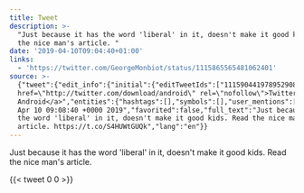 ```yaml
---
title: Tweet
description: >-
  "Just because it has the word 'liberal' in it, doesn't make it good kids. Read
  the nice man's article. "
date: '2019-04-10T09:04:40+01:00'
links:
  - 'https://twitter.com/GeorgeMonbiot/status/1115865565481062401'
source: >-
  {"tweet":{"edit_info":{"initial":{"editTweetIds":["1115904419789529088"],"editableUntil":"2019-04-10T10:08:40.836Z","editsRemaining":"5","isEditEligible":true}},"retweeted":false,"source":"<a
  href=\"http://twitter.com/download/android\" rel=\"nofollow\">Twitter for
  Android</a>","entities":{"hashtags":[],"symbols":[],"user_mentions":[],"urls":[{"url":"https://t.co/S4HUWtGUQk","expanded_url":"https://twitter.com/GeorgeMonbiot/status/1115865565481062401","display_url":"twitter.com/GeorgeMonbiot/…","indices":["102","125"]}]},"display_text_range":["0","125"],"favorite_count":"0","id_str":"1115904419789529088","truncated":false,"retweet_count":"0","id":"1115904419789529088","possibly_sensitive":false,"created_at":"Wed
  Apr 10 09:08:40 +0000 2019","favorited":false,"full_text":"Just because it has
  the word 'liberal' in it, doesn't make it good kids. Read the nice man's
  article. https://t.co/S4HUWtGUQk","lang":"en"}}
---
```

Just because it has the word 'liberal' in it, doesn't make it good kids. Read the nice man's article. 
    
{{< tweet 0 0 >}}
    
